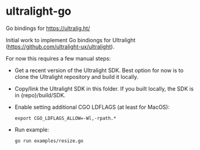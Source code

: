 # ultralight-go
Go bindings for https://ultralig.ht/

Initial work to implement Go bindiongs for Ultralight (https://github.com/ultralight-ux/ultralight).

For now this requires a few manual steps:

- Get a recent version of the Ultralight SDK. Best option for now is to clone the Ultralight repository and build it
    locally.

- Copy/link the Ultralight SDK in this folder. If you built locally, the SDK is in {repo}/build/SDK.

- Enable setting additional CGO LDFLAGS (at least for MacOS):

      export CGO_LDFLAGS_ALLOW=-Wl,-rpath.*

- Run example:

      go run examples/resize.go
